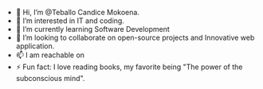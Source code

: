 - 👋 Hi, I’m @Teballo Candice Mokoena.
- 👀 I’m interested in IT and coding.
- 🌱 I’m currently learning Software Development
- 💞️ I’m looking to collaborate on open-source projects and Innovative web application.
- 📫 I am reachable on 
- ⚡ Fun fact: I love reading books, my favorite being "The power of the subconscious mind".

<!---
CandiceMokoena/CandiceMokoena is a ✨ special ✨ repository because its `README.md` (this file) appears on your GitHub profile.
You can click the Preview link to take a look at your changes.
--->
